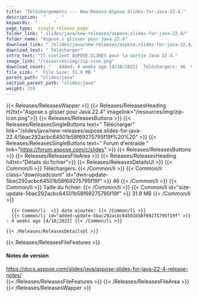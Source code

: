 ```yaml
---
title: "Téléchargements --- New-Reases-Aspose.Slides-for-Java-22.4." 
description:  "    . " 
keywords:  "    . " 
page_type:  single_release_page
folder_link: " slides/java/new-releases/aspose.slides-for-java-22.4/"
folder_name: "Aspose.s glisser pour Java 22.4"
download_link: " /slides/java/new-releases/aspose.slides-for-java-22.4/5bac292acbc64501b58f69275795f19f"
download_text: " Télécharger"
intro_text: "Il contient ASPOSE.SLINES pour la sortie Java 22.4."
image_link: "/resources/img/zip-icon.png"
download_count: "   Added: 4 weeks ago [4/18/2022]  Téléchargers: 46  Views: 57"
file_size: "  File Size: 31.9 MB "
parent_path: "slides/java"
section_parent_path: "slides/java"
weight: 359
---
```


{{< Releases/ReleasesWapper >}}
  {{< Releases/ReleasesHeading H2txt="Aspose.s glisser pour Java 22.4" imagelink="/resources/img/zip-icon.png">}}
  {{< Releases/ReleasesButtons >}}
    {{< Releases/ReleasesSingleButtons text=" Télécharger" link="/slides/java/new-releases/aspose.slides-for-java-22.4/5bac292acbc64501b58f69275795f19f%20%20" >}}
    {{< Releases/ReleasesSingleButtons text=" Forum d'entraide " link="https://forum.aspose.com/c/slides" >}}
  {{< Releases/ReleasesButtons >}}
  {{< Releases/ReleasesFileArea >}}
    {{< Releases/ReleasesHeading h4txt="Détails du fichier">}}
    {{< Releases/ReleasesDetailsUl >}}
            {{< Common/li  >}} Téléchargers: {{< /Common/li >}} 
      {{< Common/li class="downloadcount" id="dwn-update-5bac292acbc64501b58f69275795f19f" >}} 46 {{< /Common/li >}} 
      {{< Common/li  >}} Taille du fichier: {{< /Common/li >}} 
      {{< Common/li id="size-update-5bac292acbc64501b58f69275795f19f" >}} 31.9 MB {{< /Common/li >}} 


      {{< Common/li  >}} date ajoutée: {{< /Common/li >}} 
      {{< Common/li id="added-update-5bac292acbc64501b58f69275795f19f" >}} : 4 weeks ago [4/18/2022] {{< /Common/li >}} 

    {{< /Releases/ReleasesDetailsUl >}}

  {{< Releases/ReleasesFileFeatures >}}
      <h4>Notes de version</h4><div><a href="https://docs.aspose.com/slides/java/aspose-slides-for-java-22-4-release-notes/">https://docs.aspose.com/slides/java/aspose-slides-for-java-22-4-release-notes/</a></div>
  {{< /Releases/ReleasesFileFeatures >}}
 {{< /Releases/ReleasesFileArea >}}
{{< /Releases/ReleasesWapper >}}


